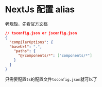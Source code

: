 # NextJs 配置 alias

老规矩，先看[官方文档](https://nextjs.org/docs/app/building-your-application/configuring/absolute-imports-and-module-aliases)

```json
// tsconfig.json or jsconfig.json
{
  "compilerOptions": {
  "baseUrl": ".",
    "paths": {
      "@/components/*": ["components/*"]
    }
  }
}

```

只需要配置`ts`的配置文件`tsconfig.json`就可以了
